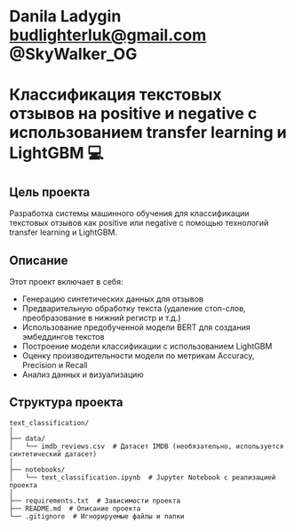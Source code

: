 # Danila Ladygin budlighterluk@gmail.com @SkyWalker_OG

# Классификация текстовых отзывов на positive и negative с использованием transfer learning и LightGBM 💻

## Цель проекта

Разработка системы машинного обучения для классификации текстовых отзывов как positive или negative с помощью технологий transfer learning и LightGBM.

## Описание

Этот проект включает в себя:

- Генерацию синтетических данных для отзывов
- Предварительную обработку текста (удаление стоп-слов, преобразование в нижний регистр и т.д.)
- Использование предобученной модели BERT для создания эмбеддингов текстов
- Построение модели классификации с использованием LightGBM
- Оценку производительности модели по метрикам Accuracy, Precision и Recall
- Анализ данных и визуализацию

## Структура проекта

```plaintext
text_classification/
│
├── data/
│   └── imdb_reviews.csv  # Датасет IMDB (необязательно, используется синтетический датасет)
│
├── notebooks/
│   └── text_classification.ipynb  # Jupyter Notebook с реализацией проекта
│
├── requirements.txt  # Зависимости проекта
├── README.md  # Описание проекта
└── .gitignore  # Игнорируемые файлы и папки
